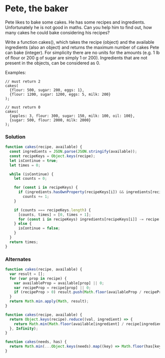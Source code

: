 # Pete, the baker

Pete likes to bake some cakes. He has some recipes and ingredients. Unfortunately he is not good in maths. Can you help him to find out, how many cakes he could bake considering his recipes?

Write a function cakes(), which takes the recipe (object) and the available ingredients (also an object) and returns the maximum number of cakes Pete can bake (integer). For simplicity there are no units for the amounts (e.g. 1 lb of flour or 200 g of sugar are simply 1 or 200). Ingredients that are not present in the objects, can be considered as 0.

Examples:

    // must return 2
    cakes(
      {flour: 500, sugar: 200, eggs: 1},
      {flour: 1200, sugar: 1200, eggs: 5, milk: 200}
    );

    // must return 0
    cakes(
      {apples: 3, flour: 300, sugar: 150, milk: 100, oil: 100},
      {sugar: 500, flour: 2000, milk: 2000}
    );

### Solution

```js
function cakes(recipe, available) {
  const ingredients = JSON.parse(JSON.stringify(available));
  const recipeKeys = Object.keys(recipe);
  let isContinue = true;
  let times = 0;

  while (isContinue) {
    let counts = 0;

    for (const i in recipeKeys) {
      if (ingredients.hasOwnProperty(recipeKeys[i]) && ingredients[recipeKeys[i]] - recipe[recipeKeys[i]] >= 0)
        counts += 1;
    }

    if (counts === recipeKeys.length) {
      [counts, times] = [0, times + 1];
      for (const i in recipeKeys) ingredients[recipeKeys[i]] -= recipe[recipeKeys[i]];
    } else {
      isContinue = false;
    }
  }
  return times;
}
```

### Alternates

```js
function cakes(recipe, available) {
  var result = [];
  for (var prop in recipe) {
    var availableProp = available[prop] || 0;
    var recipeProp = recipe[prop] || 0;
    if (recipeProp > 0) result.push(Math.floor(availableProp / recipeProp));
  }
  return Math.min.apply(Math, result);
}
```

```js
function cakes(recipe, available) {
  return Object.keys(recipe).reduce((val, ingredient) => {
    return Math.min(Math.floor(available[ingredient] / recipe[ingredient] || 0), val);
  }, Infinity);
}
```

```js
function cakes(needs, has) {
  return Math.min(...Object.keys(needs).map((key) => Math.floor(has[key] / needs[key] || 0)));
}
```